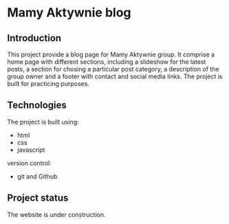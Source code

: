 # Mamy Aktywnie blog

## Introduction

This project provide a blog page for Mamy Aktywnie group.
It comprise a home page with different sections, including a slideshow for the latest posts, a section for chosing a particular post category, a description of the group owner and a footer with contact and social media links.
The project is built for practicing purposes.

## Technologies

The project is built using:

- html
- css
- javascript

version control:

- git and Github

## Project status

The website is under construction.
